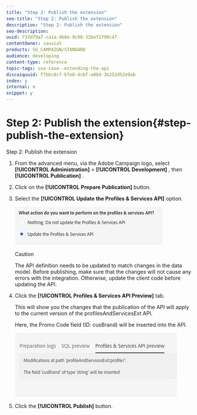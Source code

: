 ```yaml
---
title: "Step 2: Publish the extension"
seo-title: "Step 2: Publish the extension"
description: "Step 2: Publish the extension"
seo-description: 
uuid: 733d79a7-ca1a-4b8e-9c98-32bef1799c47
contentOwner: sauviat
products: SG_CAMPAIGN/STANDARD
audience: developing
content-type: reference
topic-tags: use-case--extending-the-api
discoiquuid: f7bbc8cf-bfe8-4cbf-a08d-3b252d52e9ab
index: y
internal: n
snippet: y
---
```


# Step 2: Publish the extension{#step-publish-the-extension}

Step 2: Publish the extension

1. From the advanced menu, via the Adobe Campaign logo, select **[!UICONTROL Administration]** > **[!UICONTROL Development]** , then **[!UICONTROL Publication]** .
1. Click on the **[!UICONTROL Prepare Publication]** button.
1. Select the **[!UICONTROL Update the Profiles & Services API]** option.

   ![](assets/extendpandsapi.png)

   >[!CAUTION]
   >
   >The API definition needs to be updated to match changes in the data model. Before publishing, make sure that the changes will not cause any errors with the integration. Otherwise, update the client code before updating the API.

1. Click the **[!UICONTROL Profiles & Services API Preview]** tab.

   This will show you the changes that the publication of the API will apply to the current version of the profilesAndServicesExt API.

   Here, the Promo Code field (ID: cusBrand) will be inserted into the API.

   ![](assets/extendpandsapi_diff.png)

1. Click the **[!UICONTROL Publish]** button.

